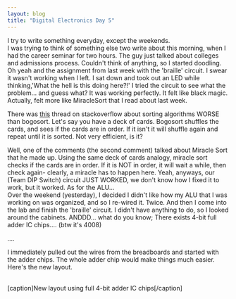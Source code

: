 ```yaml
---
layout: blog
title: "Digital Electronics Day 5"
---
```

I try to write something everyday, except the weekends.  
I was trying to think of something else two write about this morning, when I had the career seminar for two hours. The guy just talked about colleges and admissions process. Couldn't think of anything, so I started doodling.
Oh yeah and the assignment from last week with the 'braille' circuit. I swear it wasn't working when I left. I sat down and took out an LED while thinking,'What the hell is this doing here?!' I tried the circuit to see what the problem... and guess what? It was working perfectly. It felt like black magic. Actually, felt more like MiracleSort that I read about last week.

There was <a title="Sorting Algorithms Worse than Bogosort" href="http://stackoverflow.com/questions/2609857/are-there-any-worse-sorting-algorithms-than-bogosort-a-k-a-monkey-sort" target="_blank">this</a> thread on stackoverflow about sorting algorithms WORSE than bogosort. Let's say you have a deck of cards. Bogosort shuffles the cards, and sees if the cards are in order. If it isn't it will shuffle again and repeat until it is sorted. Not very efficient, is it?  

Well, one of the comments (the second comment) talked about Miracle Sort that he made up. Using the same deck of cards analogy, miracle sort checks if the cards are in order. If it is NOT in order, it will wait a while, then check again- clearly, a miracle has to happen here.
Yeah, anyways, our (Team DIP Switch) circuit JUST WORKED, we don't know how I fixed it to work, but it worked. As for the ALU...  
Over the weekend (yesterday), I decided I didn't like how my ALU that I was working on was organized, and so I re-wired it. Twice. And then I come into the lab and finish the 'braille' circuit. I didn't have anything to do, so I looked around the cabinets. ANDDD... what do you know; There exists 4-bit full adder IC chips.... (btw it's 4008)

....

I immediately pulled out the wires from the breadboards and started with the adder chips. The whole adder chip would make things much easier. Here's the new layout.

<a href="/wp-content/uploads/2014/07/20140714_2250361.jpg"></a>  
[caption]New layout using full 4-bit adder IC chips[/caption]